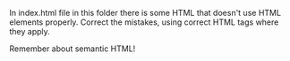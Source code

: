 In index.html file in this folder there is some HTML that doesn't use HTML elements properly. Correct the mistakes, using correct HTML tags where they apply.

Remember about semantic HTML!